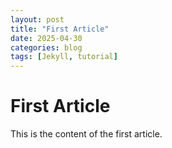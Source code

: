 ```yaml
---
layout: post
title: "First Article"
date: 2025-04-30
categories: blog
tags: [Jekyll, tutorial]
---
```


# First Article
This is the content of the first article.
